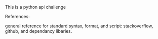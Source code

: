 This is a python api challenge

References:

general reference for standard syntax, format, and script: stackoverflow, github, and dependancy libaries.
